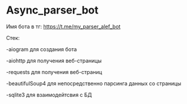 # Async_parser_bot
Имя бота в тг: https://t.me/my_parser_alef_bot

Стек:

-aiogram для создания бота

-aiohttp для получения веб-страницы

-requests для получения веб-страниц

-beautifulSoup4 для непосредственно парсинга данных со страницы

-sqlite3 для взаимодейтсвия с БД
